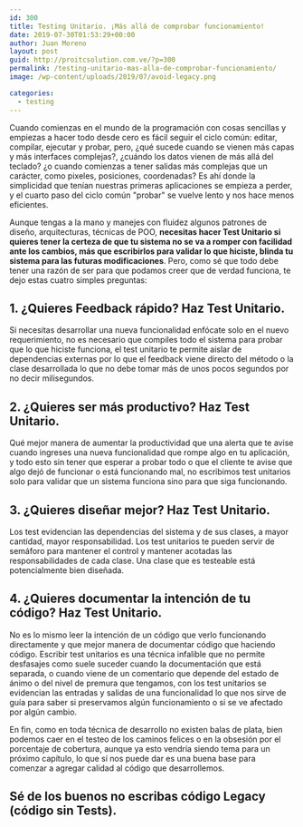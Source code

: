 ```yaml
---
id: 300
title: Testing Unitario. ¡Más allá de comprobar funcionamiento!
date: 2019-07-30T01:53:29+00:00
author: Juan Moreno
layout: post
guid: http://proitcsolution.com.ve/?p=300
permalink: /testing-unitario-mas-alla-de-comprobar-funcionamiento/
image: /wp-content/uploads/2019/07/avoid-legacy.png

categories:
  - testing
---
```


Cuando comienzas en el mundo de la programación con cosas sencillas y empiezas a hacer todo desde cero es fácil seguir el ciclo común: editar, compilar, ejecutar y probar, pero, ¿qué sucede cuando se vienen más capas y más interfaces complejas?, ¿cuándo los datos vienen de más allá del teclado? ¿o cuando comienzas a tener salidas más complejas que un carácter, como pixeles, posiciones, coordenadas? Es ahí donde la simplicidad que tenían nuestras primeras aplicaciones se empieza a perder, y el cuarto paso del ciclo común "probar" se vuelve lento y nos hace menos eficientes.

Aunque tengas a la mano y manejes con fluidez algunos patrones de diseño, arquitecturas, técnicas de POO, **necesitas hacer Test Unitario si quieres tener la certeza de que tu sistema no se va a romper con facilidad ante los cambios, más que escribirlos para validar lo que hiciste, blinda tu sistema para las futuras modificaciones**. Pero, como sé que todo debe tener una razón de ser para que podamos creer que de verdad funciona, te dejo estas cuatro simples preguntas:

## 1. ¿Quieres Feedback rápido? Haz Test Unitario.

Si necesitas desarrollar una nueva funcionalidad enfócate solo en el nuevo requerimiento, no es necesario que compiles todo el sistema para probar que lo que hiciste funciona, el test unitario te permite aislar de dependencias externas por lo que el feedback viene directo del método o la clase desarrollada lo que no debe tomar más de unos pocos segundos por no decir milisegundos.

## 2. ¿Quieres ser más productivo? Haz Test Unitario.

Qué mejor manera de aumentar la productividad que una alerta que te avise cuando ingreses una nueva funcionalidad que rompe algo en tu aplicación, y todo esto sin tener que esperar a probar todo o que el cliente te avise que algo dejó de funcionar o está funcionando mal, no escribimos test unitarios solo para validar que un sistema funciona sino para que siga funcionando.

## 3. ¿Quieres diseñar mejor? Haz Test Unitario.

Los test evidencian las dependencias del sistema y de sus clases, a mayor cantidad, mayor responsabilidad. Los test unitarios te pueden servir de semáforo para mantener el control y mantener acotadas las responsabilidades de cada clase. Una clase que es testeable está potencialmente bien diseñada.

## 4. ¿Quieres documentar la intención de tu código? Haz Test Unitario.

No es lo mismo leer la intención de un código que verlo funcionando directamente y que mejor manera de documentar código que haciendo código. Escribir test unitarios es una técnica infalible que no permite desfasajes como suele suceder cuando la documentación que está separada, o cuando viene de un comentario que depende del estado de ánimo o del nivel de premura que tengamos, con los test unitarios se evidencian las entradas y salidas de una funcionalidad lo que nos sirve de guía para saber si preservamos algún funcionamiento o si se ve afectado por algún cambio.

En fin, como en toda técnica de desarrollo no existen balas de plata, bien podemos caer en el testeo de los caminos felices o en la obsesión por el porcentaje de cobertura, aunque ya esto vendría siendo tema para un próximo capítulo, lo que sí nos puede dar es una buena base para comenzar a agregar calidad al código que desarrollemos.

## Sé de los buenos no escribas código Legacy (código sin Tests).